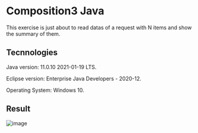 # Composition3 Java
This exercise is just about to read datas of a request with N items and show the summary of them.

Tecnnologies
---------------------------------------------------
Java version: 11.0.10 2021-01-19 LTS.

Eclipse version: Enterprise Java Developers - 2020-12.

Operating System: Windows 10.

Result
---------------------------------------------------
![image](https://user-images.githubusercontent.com/10048596/113212746-2f5db080-9245-11eb-985a-55cb5b3dbac0.png)
